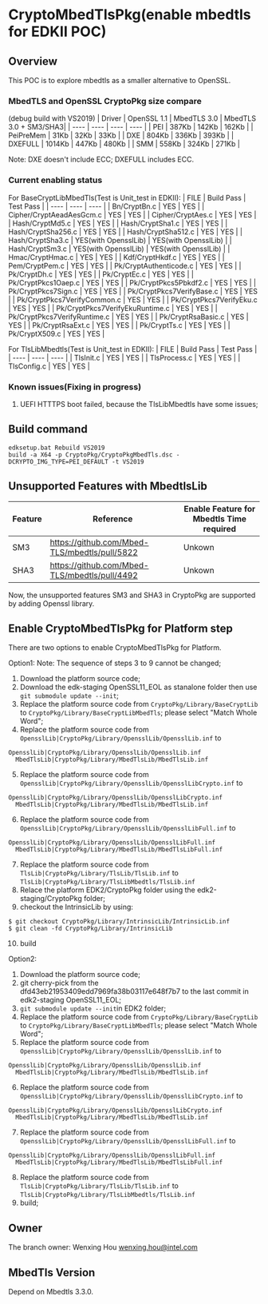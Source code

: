 # CryptoMbedTlsPkg(enable mbedtls for EDKII POC)

## Overview
This POC is to explore mbedtls as a smaller alternative to OpenSSL.

### MbedTLS and OpenSSL CryptoPkg size compare

(debug build with VS2019)
|  Driver  | OpenSSL 1.1  |  MbedTLS 3.0 |  MbedTLS 3.0 + SM3/SHA3|
|  ----  | ----  | ----  | ----  |
|  PEI  | 387Kb  | 142Kb | 162Kb |
|  PeiPreMem  | 31Kb  | 32Kb | 33Kb |
|  DXE  | 804Kb  | 336Kb  | 393Kb |
|  DXEFULL  | 1014Kb  | 447Kb  | 480Kb |
|  SMM  | 558Kb  | 324Kb  | 271Kb |

Note: DXE doesn't include ECC; DXEFULL includes ECC.

### Current enabling status

For BaseCryptLibMbedTls(Test is Unit_test in EDKII):
|  FILE  | Build Pass  | Test Pass |
|  ----  | ----  | ----  |
| Bn/CryptBn.c  | YES | YES |
| Cipher/CryptAeadAesGcm.c  | YES | YES |
| Cipher/CryptAes.c  | YES | YES |
| Hash/CryptMd5.c  | YES | YES |
| Hash/CryptSha1.c  | YES | YES |
| Hash/CryptSha256.c  | YES | YES |
| Hash/CryptSha512.c  | YES | YES |
| Hash/CryptSha3.c  | YES(with OpensslLib) | YES(with OpensslLib) |
| Hash/CryptSm3.c  | YES(with OpensslLib) | YES(with OpensslLib) |
| Hmac/CryptHmac.c  | YES | YES |
| Kdf/CryptHkdf.c  | YES | YES |
| Pem/CryptPem.c  | YES | YES |
| Pk/CryptAuthenticode.c  | YES | YES |
| Pk/CryptDh.c  | YES | YES |
| Pk/CryptEc.c  | YES | YES |
| Pk/CryptPkcs1Oaep.c  | YES | YES |
| Pk/CryptPkcs5Pbkdf2.c  | YES | YES |
| Pk/CryptPkcs7Sign.c  | YES | YES |
| Pk/CryptPkcs7VerifyBase.c  | YES | YES |
| Pk/CryptPkcs7VerifyCommon.c  | YES | YES |
| Pk/CryptPkcs7VerifyEku.c  | YES | YES |
| Pk/CryptPkcs7VerifyEkuRuntime.c  | YES | YES |
| Pk/CryptPkcs7VerifyRuntime.c  | YES | YES |
| Pk/CryptRsaBasic.c  | YES | YES |
| Pk/CryptRsaExt.c  | YES | YES |
| Pk/CryptTs.c  | YES | YES |
| Pk/CryptX509.c  | YES | YES |

For TlsLibMbedtls(Test is Unit_test in EDKII):
|  FILE  | Build Pass  | Test Pass |
|  ----  | ----  | ----  |
| TlsInit.c  | YES | YES |
| TlsProcess.c  | YES | YES |
| TlsConfig.c  | YES | YES |

### Known issues(Fixing in progress)
1. UEFI HTTTPS boot failed, because the TlsLibMbedtls have some issues;

## Build command

   ```
   edksetup.bat Rebuild VS2019
   build -a X64 -p CryptoPkg/CryptoPkgMbedTls.dsc -DCRYPTO_IMG_TYPE=PEI_DEFAULT -t VS2019
   ```

## Unsupported Features with MbedtlsLib

|  Feature  | Reference  | Enable Feature for Mbedtls Time required |
|  ----  | ----  | ----  |
| SM3 | https://github.com/Mbed-TLS/mbedtls/pull/5822 | Unkown |
| SHA3  | https://github.com/Mbed-TLS/mbedtls/pull/4492 | Unkown |

Now, the unsupported features SM3 and SHA3 in CryptoPkg are supported by adding Openssl library.

## Enable CryptoMbedTlsPkg for Platform step

There are two options to enable CryptoMbedTlsPkg for Platform.

Option1: 
Note: The sequence of steps 3 to 9 cannot be changed;
1. Download the platform source code;
2. Download the edk-staging OpenSSL11_EOL as stanalone folder then use `git submodule update --init`;
3. Replace the platform source code from `CryptoPkg/Library/BaseCryptLib` to `CryptoPkg/Library/BaseCryptLibMbedTls`;
   please select "Match Whole Word";
4. Replace the platform source code from `OpensslLib|CryptoPkg/Library/OpensslLib/OpensslLib.inf` to
```
OpensslLib|CryptoPkg/Library/OpensslLib/OpensslLib.inf
  MbedTlsLib|CryptoPkg/Library/MbedTlsLib/MbedTlsLib.inf
```
5. Replace the platform source code from `OpensslLib|CryptoPkg/Library/OpensslLib/OpensslLibCrypto.inf` to
```
OpensslLib|CryptoPkg/Library/OpensslLib/OpensslLibCrypto.inf
  MbedTlsLib|CryptoPkg/Library/MbedTlsLib/MbedTlsLib.inf
```
6. Replace the platform source code from `OpensslLib|CryptoPkg/Library/OpensslLib/OpensslLibFull.inf` to
```
OpensslLib|CryptoPkg/Library/OpensslLib/OpensslLibFull.inf
  MbedTlsLib|CryptoPkg/Library/MbedTlsLib/MbedTlsLibFull.inf
```
7. Replace the platform source code from `TlsLib|CryptoPkg/Library/TlsLib/TlsLib.inf` to `TlsLib|CryptoPkg/Library/TlsLibMbedtls/TlsLib.inf`
8. Relace the platform EDK2/CryptoPkg folder using the edk2-staging/CryptoPkg folder;
9. checkout the IntrinsicLib by using:
```
$ git checkout CryptoPkg/Library/IntrinsicLib/IntrinsicLib.inf
$ git clean -fd CryptoPkg/Library/IntrinsicLib
```
10. build


Option2:
1. Download the platform source code;
2. git cherry-pick from the dfd43eb21953409edd7969fa38b03117e648f7b7 to the last commit in edk2-staging OpenSSL11_EOL;
3. `git submodule update --init`in EDK2 folder;
4. Replace the platform source code from `CryptoPkg/Library/BaseCryptLib` to `CryptoPkg/Library/BaseCryptLibMbedTls`;
   please select "Match Whole Word";
5. Replace the platform source code from `OpensslLib|CryptoPkg/Library/OpensslLib/OpensslLib.inf` to
```
OpensslLib|CryptoPkg/Library/OpensslLib/OpensslLib.inf
  MbedTlsLib|CryptoPkg/Library/MbedTlsLib/MbedTlsLib.inf
```
6. Replace the platform source code from `OpensslLib|CryptoPkg/Library/OpensslLib/OpensslLibCrypto.inf` to
```
OpensslLib|CryptoPkg/Library/OpensslLib/OpensslLibCrypto.inf
  MbedTlsLib|CryptoPkg/Library/MbedTlsLib/MbedTlsLib.inf
```
7. Replace the platform source code from `OpensslLib|CryptoPkg/Library/OpensslLib/OpensslLibFull.inf` to
```
OpensslLib|CryptoPkg/Library/OpensslLib/OpensslLibFull.inf
  MbedTlsLib|CryptoPkg/Library/MbedTlsLib/MbedTlsLibFull.inf
```
8. Replace the platform source code from `TlsLib|CryptoPkg/Library/TlsLib/TlsLib.inf` to `TlsLib|CryptoPkg/Library/TlsLibMbedtls/TlsLib.inf`
9. build;


## Owner
The branch owner: Wenxing Hou <wenxing.hou@intel.com>  
## MbedTls Version
Depend on Mbedtls 3.3.0.
